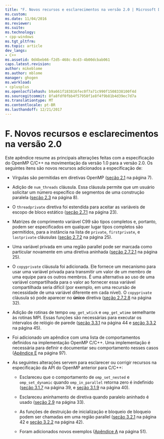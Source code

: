 ```yaml
---
title: "F. Novos recursos e esclarecimentos na versão 2.0 | Microsoft Docs"
ms.custom: 
ms.date: 11/04/2016
ms.reviewer: 
ms.suite: 
ms.technology:
- cpp-windows
ms.tgt_pltfrm: 
ms.topic: article
dev_langs:
- C++
ms.assetid: 0d4beb66-f2d5-468c-8cd3-4b00dcbab061
caps.latest.revision: 
author: mikeblome
ms.author: mblome
manager: ghogen
ms.workload:
- cplusplus
ms.openlocfilehash: b9a661f183816fec0f7a71c990f1508338100f4d
ms.sourcegitcommit: 8fa8fdf0fbb4f57950f1e8f4f9b81b4d39ec7d7a
ms.translationtype: MT
ms.contentlocale: pt-BR
ms.lasthandoff: 12/21/2017
---
```

# <a name="f-new-features-and-clarifications-in-version-20"></a>F. Novos recursos e esclarecimentos na versão 2.0
Este apêndice resume as principais alterações feitas com a especificação do OpenMP C/C++ na movimentação da versão 1.0 para a versão 2.0. Os seguintes itens são novos recursos adicionados a especificação de:  
  
-   Vírgulas são permitidas em diretivas OpenMP ([seção 2.1](../../parallel/openmp/2-1-directive-format.md) na página 7).  
  
-   Adição de `num_threads` cláusula. Essa cláusula permite que um usuário solicitar um número específico de segmentos de uma construção paralela ([seção 2.3](../../parallel/openmp/2-3-parallel-construct.md) na página 8).  
  
-   O `threadprivate` diretiva foi estendida para aceitar as variáveis de escopo de bloco estático ([seção 2.7.1](../../parallel/openmp/2-7-1-threadprivate-directive.md) na página 23).  
  
-   Matrizes de comprimento variável C99 são tipos completos e, portanto, podem ser especificados em qualquer lugar tipos completos são permitidos, para a instância na lista de `private`, `firstprivate`, e `lastprivate` cláusulas ([seção 2.7.2](../../parallel/openmp/2-7-2-data-sharing-attribute-clauses.md) na página 25).  
  
-   Uma variável privada em uma região parallel pode ser marcada como particular novamente em uma diretiva aninhada ([seção 2.7.2.1](../../parallel/openmp/2-7-2-1-private.md) na página 25).  
  
-   O `copyprivate` cláusula foi adicionada. Ele fornece um mecanismo para usar uma variável privada para transmitir um valor de um membro de uma equipe para os outros membros. É uma alternativa ao uso de uma variável compartilhada para o valor ao fornecer essa variável compartilhada seria difícil (por exemplo, em uma recursão de necessidade de uma variável diferente em cada nível). O `copyprivate` cláusula só pode aparecer no **único** diretiva ([seção 2.7.2.8](../../parallel/openmp/2-7-2-8-copyprivate.md) na página 32).  
  
-   Adição de rotinas de tempo `omp_get_wtick` e `omp_get_wtime` semelhante às rotinas MPI. Essas funções são necessárias para executar os intervalos de relógio de parede ([seção 3.3.1](../../parallel/openmp/3-3-1-omp-get-wtime-function.md) na página 44 e [seção 3.3.2](../../parallel/openmp/3-3-2-omp-get-wtick-function.md) na página 45).  
  
-   Foi adicionado um apêndice com uma lista de comportamentos definidos na implementação OpenMP C/C++. Uma implementação é necessária para definir e documentar seu comportamento nesses casos ([Apêndice E](../../parallel/openmp/e-implementation-defined-behaviors-in-openmp-c-cpp.md) na página 97).  
  
-   As seguintes alterações servem para esclarecer ou corrigir recursos na especificação da API do OpenMP anterior para C/C++:  
  
    -   Esclareceu que o comportamento de `omp_set_nested` e `omp_set_dynamic` quando `omp_in_parallel` retorna zero é indefinido ([seção 3.1.7](../../parallel/openmp/3-1-7-omp-set-dynamic-function.md) na página 39, e [seção 3.1.9](../../parallel/openmp/3-1-9-omp-set-nested-function.md) na página 40).  
  
    -   Esclareceu aninhamento de diretiva quando paralelo aninhado é usado ([seção 2.9](../../parallel/openmp/2-9-directive-nesting.md) na página 33).  
  
    -   As funções de destruição de inicialização e bloqueio de bloqueio podem ser chamadas em uma região parallel ([seção 3.2.1](../../parallel/openmp/3-2-1-omp-init-lock-and-omp-init-nest-lock-functions.md) na página 42 e [seção 3.2.2](../../parallel/openmp/3-2-2-omp-destroy-lock-and-omp-destroy-nest-lock-functions.md) na página 42).  
  
    -   Foram adicionados novos exemplos ([Apêndice A](../../parallel/openmp/a-examples.md) na página 51).